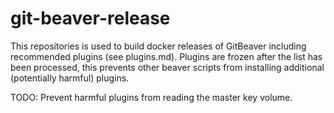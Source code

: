 # git-beaver-release

This repositories is used to build docker releases of GitBeaver including recommended plugins (see plugins.md). 
Plugins are frozen after the list has been processed, this prevents other beaver scripts from installing additional
(potentially harmful) plugins.

TODO: Prevent harmful plugins from reading the master key volume.